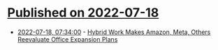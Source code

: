 # [Published on 2022-07-18](index.md)

* [2022-07-18, 07:34:00](https://it.slashdot.org/story/22/07/18/034237/hybrid-work-makes-amazon-meta-others-reevaluate-office-expansion-plans?utm_source=rss1.0mainlinkanon&utm_medium=feed) - [Hybrid Work Makes Amazon, Meta, Others Reevaluate Office Expansion Plans](https://it.slashdot.org/story/22/07/18/034237/hybrid-work-makes-amazon-meta-others-reevaluate-office-expansion-plans?utm_source=rss1.0mainlinkanon&utm_medium=feed)
